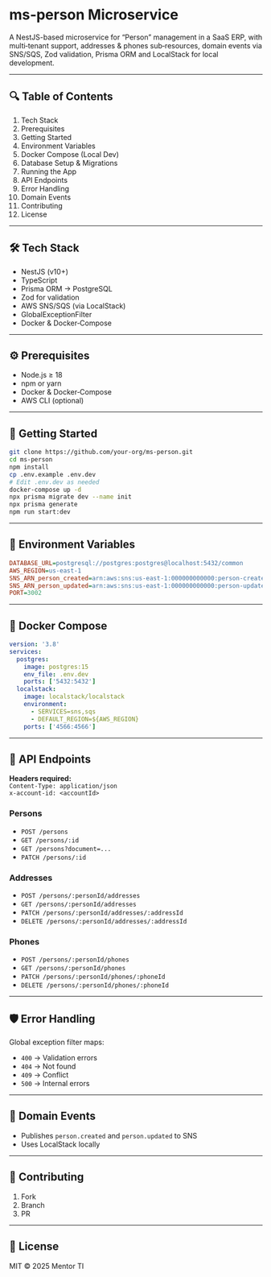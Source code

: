 # ms‑person Microservice

A NestJS-based microservice for “Person” management in a SaaS ERP, with multi‑tenant support, addresses & phones sub‑resources, domain events via SNS/SQS, Zod validation, Prisma ORM and LocalStack for local development.

---

## 🔍 Table of Contents

1. Tech Stack  
2. Prerequisites  
3. Getting Started  
4. Environment Variables  
5. Docker Compose (Local Dev)  
6. Database Setup & Migrations  
7. Running the App  
8. API Endpoints  
9. Error Handling  
10. Domain Events  
11. Contributing  
12. License  

---

## 🛠️ Tech Stack

- NestJS (v10+)  
- TypeScript  
- Prisma ORM → PostgreSQL  
- Zod for validation  
- AWS SNS/SQS (via LocalStack)  
- GlobalExceptionFilter  
- Docker & Docker‑Compose  

---

## ⚙️ Prerequisites

- Node.js ≥ 18  
- npm or yarn  
- Docker & Docker‑Compose  
- AWS CLI (optional)  

---

## 🚀 Getting Started

```bash
git clone https://github.com/your-org/ms-person.git
cd ms-person
npm install
cp .env.example .env.dev
# Edit .env.dev as needed
docker-compose up -d
npx prisma migrate dev --name init
npx prisma generate
npm run start:dev
```

---

## 🔑 Environment Variables

```ini
DATABASE_URL=postgresql://postgres:postgres@localhost:5432/common
AWS_REGION=us-east-1
SNS_ARN_person_created=arn:aws:sns:us-east-1:000000000000:person-created
SNS_ARN_person_updated=arn:aws:sns:us-east-1:000000000000:person-updated
PORT=3002
```

---

## 🐳 Docker Compose

```yaml
version: '3.8'
services:
  postgres:
    image: postgres:15
    env_file: .env.dev
    ports: ['5432:5432']
  localstack:
    image: localstack/localstack
    environment:
      - SERVICES=sns,sqs
      - DEFAULT_REGION=${AWS_REGION}
    ports: ['4566:4566']
```

---

## 🎯 API Endpoints

**Headers required:**  
`Content-Type: application/json`  
`x-account-id: <accountId>`

### Persons

- `POST /persons`
- `GET /persons/:id`
- `GET /persons?document=...`
- `PATCH /persons/:id`

### Addresses

- `POST /persons/:personId/addresses`
- `GET /persons/:personId/addresses`
- `PATCH /persons/:personId/addresses/:addressId`
- `DELETE /persons/:personId/addresses/:addressId`

### Phones

- `POST /persons/:personId/phones`
- `GET /persons/:personId/phones`
- `PATCH /persons/:personId/phones/:phoneId`
- `DELETE /persons/:personId/phones/:phoneId`

---

## 🛡️ Error Handling

Global exception filter maps:

- `400` → Validation errors
- `404` → Not found
- `409` → Conflict
- `500` → Internal errors

---

## 📣 Domain Events

- Publishes `person.created` and `person.updated` to SNS  
- Uses LocalStack locally  

---

## 🤝 Contributing

1. Fork  
2. Branch  
3. PR  

---

## 📄 License

MIT © 2025 Mentor TI